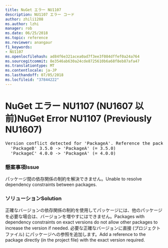 ```yaml
---
title: NuGet エラー NU1107
description: NU1107 エラー コード
author: zhili1208
ms.author: lzhi
manager: rob
ms.date: 06/25/2018
ms.topic: reference
ms.reviewer: anangaur
f1_keywords:
- NU1107
ms.openlocfilehash: ad84f6e321acea0ad7f3ee3f084dffef0a24a764
ms.sourcegitcommit: 8e3546ab630a24cde8725610b6a68f8eb87afa47
ms.translationtype: MT
ms.contentlocale: ja-JP
ms.lasthandoff: 07/05/2018
ms.locfileid: "37844222"
---
```

# <a name="nuget-error-nu1107-previously-nu1607"></a><span data-ttu-id="35239-103">NuGet エラー NU1107 (NU1607 以前)</span><span class="sxs-lookup"><span data-stu-id="35239-103">NuGet Error NU1107 (Previously NU1607)</span></span>

<pre>Version conflict detected for 'PackageA'. Reference the package directly from the project to resolve this issue.<br/>  'PackageB' 3.5.0 -> 'PackageA' (= 3.5.0)<br/>  'PackageC' 4.0.0 -> 'PackageA' (= 4.0.0)</pre>

### <a name="issue"></a><span data-ttu-id="35239-104">懸案事項</span><span class="sxs-lookup"><span data-stu-id="35239-104">Issue</span></span>
<span data-ttu-id="35239-105">パッケージ間の依存関係の制約を解決できません。</span><span class="sxs-lookup"><span data-stu-id="35239-105">Unable to resolve dependency constraints between packages.</span></span>

### <a name="solution"></a><span data-ttu-id="35239-106">ソリューション</span><span class="sxs-lookup"><span data-stu-id="35239-106">Solution</span></span>
<span data-ttu-id="35239-107">正確なバージョンの依存関係の制約を使用してパッケージには、他のパッケージを必要な場合は、バージョンを増やすにはできません。</span><span class="sxs-lookup"><span data-stu-id="35239-107">Packages with dependency constraints on exact versions do not allow other packages to increase the version if needed.</span></span> <span data-ttu-id="35239-108">必要な正確なバージョンに直接 (プロジェクト ファイル) にパッケージへの参照を追加します。</span><span class="sxs-lookup"><span data-stu-id="35239-108">Add a reference to the package directly (in the project file) with the exact version required.</span></span>